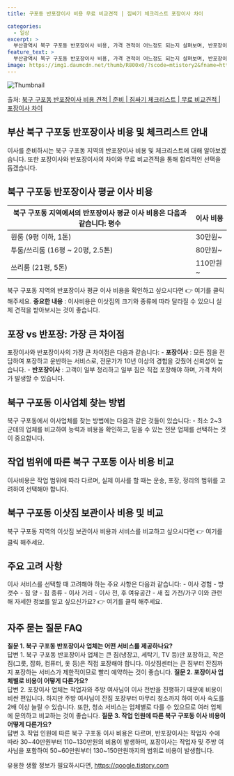 ```yaml
---
title: 구포동 반포장이사 비용 무료 비교견적 | 짐싸기 체크리스트 포장이사 차이

categories:
  - 일상
excerpt: >
  부산광역시 북구 구포동 반포장이사 비용, 가격 견적이 어느정도 되는지 살펴보며, 반포장이사를 준비함에 있어 짐싸기 준비 체크리스트가 무엇인지 보겠습니다. 마지막으로 포장이사와 차이점을 통해 무료 비교견적으로 어떤 것이 더 합리적인 선택인지 공유 드립니다.북구 구포동 포장이사 견적 샘플 보기 👈 클릭북구 구포동 포장이사 가격 살펴보기 👈 클릭북구 구포동 반포장이사 평균 이사 비용평수북구 구포동 평균 이사 비용원룸 이사9평 이하 (1톤)30만원~투룸/쓰리룸 이사16평 ~ 20평 (2.5톤)80만원~쓰리룸 이사21평 (5톤) ~110만원~우리집 무료 이사견적 받기 👈 클릭포장 vs 반포장: 가장 큰 차이점포장이사는 모든 짐을 전담하고, 반포장이사는 고객이 일부 정리하기 때문에 가격 차이가 발생하며, 아정..
feature_text: >
  부산광역시 북구 구포동 반포장이사 비용, 가격 견적이 어느정도 되는지 살펴보며, 반포장이사를 준비함에 있어 짐싸기 준비 체크리스트가 무엇인지 보겠습니다. 마지막으로 포장이사와 차이점을 통해 무료 비교견적으로 어떤 것이 더 합리적인 선택인지 공유 드립니다.북구 구포동 포장이사 견적 샘플 보기 👈 클릭북구 구포동 포장이사 가격 살펴보기 👈 클릭북구 구포동 반포장이사 평균 이사 비용평수북구 구포동 평균 이사 비용원룸 이사9평 이하 (1톤)30만원~투룸/쓰리룸 이사16평 ~ 20평 (2.5톤)80만원~쓰리룸 이사21평 (5톤) ~110만원~우리집 무료 이사견적 받기 👈 클릭포장 vs 반포장: 가장 큰 차이점포장이사는 모든 짐을 전담하고, 반포장이사는 고객이 일부 정리하기 때문에 가격 차이가 발생하며, 아정..
image: https://img1.daumcdn.net/thumb/R800x0/?scode=mtistory2&fname=https%3A%2F%2Fblog.kakaocdn.net%2Fdn%2FcYT3i3%2FbtsHbqjEgmD%2FcXKY1ESzUPN6HrMayOE8t1%2Fimg.webp
---
```


![Thumbnail](https://img1.daumcdn.net/thumb/R800x0/?scode=mtistory2&fname=https%3A%2F%2Fblog.kakaocdn.net%2Fdn%2FcYT3i3%2FbtsHbqjEgmD%2FcXKY1ESzUPN6HrMayOE8t1%2Fimg.webp)

<p>출처: <a href="https://qoogle.tistory.com/9762" rel="dofollow">북구 구포동 반포장이사 비용 견적 | 준비 | 짐싸기 체크리스트 | 무료 비교견적 | 포장이사 차이</a> </p>

## 부산 북구 구포동 반포장이사 비용 및 체크리스트 안내

이사를 준비하시는 북구 구포동 지역의 반포장이사 비용 및 체크리스트에 대해 알아보겠습니다. 또한 포장이사와 반포장이사의 차이와 무료
비교견적을 통해 합리적인 선택을 돕겠습니다.

## 북구 구포동 반포장이사 평균 이사 비용

북구 구포동 지역에서의 반포장이사 평균 이사 비용은 다음과 같습니다:  **평수** | **이사 비용**  
---|---  
원룸 (9평 이하, 1톤) | 30만원~  
투룸/쓰리룸 (16평 ~ 20평, 2.5톤) | 80만원~  
쓰리룸 (21평, 5톤) | 110만원~  
북구 구포동 지역의 반포장이사 평균 이사 비용을 확인하고 싶으시다면 👉 여기를 클릭 해주세요. **중요한 내용** : 이사비용은 이삿짐의
크기와 종류에 따라 달라질 수 있으니 실제 견적을 받아보시는 것이 좋습니다.

## 포장 vs 반포장: 가장 큰 차이점

포장이사와 반포장이사의 가장 큰 차이점은 다음과 같습니다: \- **포장이사** : 모든 짐을 전담하여 포장하고 운반하는 서비스로, 전문가가
10년 이상의 경험을 갖췄어 신뢰성이 높습니다. \- **반포장이사** : 고객이 일부 정리하고 일부 짐은 직접 포장해야 하며, 가격 차이가
발생할 수 있습니다.

## 북구 구포동 이사업체 찾는 방법

북구 구포동에서 이사업체를 찾는 방법에는 다음과 같은 것들이 있습니다: \- 최소 2~3군데의 업체를 비교하여 능력과 비용을 확인하고, 믿을
수 있는 전문 업체를 선택하는 것이 중요합니다.

## 작업 범위에 따른 북구 구포동 이사 비용 비교

이사비용은 작업 범위에 따라 다르며, 실제 이사를 할 때는 운송, 포장, 정리의 범위를 고려하여 선택해야 합니다.

## 북구 구포동 이삿짐 보관이사 비용 및 비교

북구 구포동 지역의 이삿짐 보관이사 비용과 서비스를 비교하고 싶으시다면 👉 여기를 클릭 해주세요.

## 주요 고려 사항

이사 서비스를 선택할 때 고려해야 하는 주요 사항은 다음과 같습니다: \- 이사 경험 \- 방 갯수 \- 짐 양 \- 짐 종류 \- 이사
거리 \- 이사 전, 후 여유공간 \- 새 집 가전/가구 이와 관련해 자세한 정보를 알고 싶으신가요? 👉 여기를 클릭 해주세요.

## 자주 묻는 질문 FAQ

**질문 1. 북구 구포동 반포장이사 업체는 어떤 서비스를 제공하나요?**  
답변 1. 북구 구포동 반포장이사 업체는 큰 짐(냉장고, 세탁기, TV 등)만 포장하고, 작은 짐(그릇, 잡화, 컴퓨터, 옷 등)은 직접
포장해야 합니다. 이삿짐센터는 큰 짐부터 잔짐까지 포장하는 서비스가 제한적이므로 빨리 예약하는 것이 좋습니다. **질문 2. 포장이사
업체별로 비용이 어떻게 다른가요?**  
답변 2. 포장이사 업체는 작업자와 주방 여사님이 이사 전반을 진행하기 때문에 비용이 비싼 편입니다. 하지만 주방 여사님이 잔짐 포장부터
마무리 청소까지 하여 이사 속도를 2배 이상 늘릴 수 있습니다. 또한, 청소 서비스는 업체별로 다를 수 있으므로 여러 업체에 문의하고
비교하는 것이 좋습니다. **질문 3. 작업 인원에 따른 북구 구포동 이사 비용이 어떻게 다른가요?**  
답변 3. 작업 인원에 따른 북구 구포동 이사 비용은 다르며, 반포장이사는 작업자 수에 따라 30~40만원부터 110~130만원의 비용이
발생하며, 포장이사는 작업자 및 주방 여사님을 포함하여 50~60만원부터 130~150만원까지의 범위로 비용이 발생합니다.

 

유용한 생활 정보가 필요하시다면, <a href="https://qoogle.tistory.com" rel="dofollow">https://qoogle.tistory.com</a>


